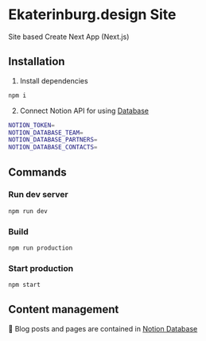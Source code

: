 # Ekaterinburg.design Site

Site based Create Next App (Next.js)

## Installation

1. Install dependencies
```sh
npm i 
```

2. Connect Notion API for using [Database](https://www.notion.so/ekaterinburg-design-cms/2122277bf0fb472eb135211f0fb84767?v=dd161eb26a724860beef4070aefbd243)
```sh
NOTION_TOKEN=
NOTION_DATABASE_TEAM=
NOTION_DATABASE_PARTNERS=
NOTION_DATABASE_CONTACTS=
```

## Commands

### Run dev server
```sh
npm run dev
```

### Build
```sh
npm run production
```

### Start production
```sh
npm start
```

## Content management

📕 Blog posts and pages are contained in [Notion Database](https://www.notion.so/ekaterinburg-design-cms/2122277bf0fb472eb135211f0fb84767?v=dd161eb26a724860beef4070aefbd243)

